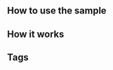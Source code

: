 # <!-- Title of the sample. Start with a verb. It doesn't need to match exactly with the sample project file. -->

<!-- Short description of what the sample demonstrates. -->

<!-- ![Image title](image_file_name.jpg). -->

## How to use the sample

<!-- This is the section where users can find information about how to see what the sample demonstrates. -->
<!-- Explain what the sample demonstrates more than the short description above at the beginning of this section. Include what steps users need to take in order to see the function from what sample level users should open. If there are any specific steps that are required after clicking play such as pressing a button/clicking in the viewport/any other specific controls should be here. Also, if there are any deployment steps required such as a VR sample, that instruction should be here. -->

## How it works

<!-- This is the section where users can find information about how it's done to demonstrate the function. -->
<!-- This section can be in steps or subsections. If there are any words that can be linked to any doc page, ours and other Esri pages, it's highly recommended to add them. If there is any Unreal Engine documentation such as API Ref that is useful for users to understand, it will be nice to provide them. -->

## Tags

<!-- Add tags. Check other samples to see what tags are used. -->

<!-- If you work with both Unity and Unreal Engine, be careful not to mix up Unity terms and Unreal Engine terms. -->
